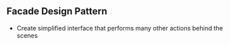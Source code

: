 Facade Design Pattern
---------------------
* Create simplified interface that performs many other actions behind the scenes
